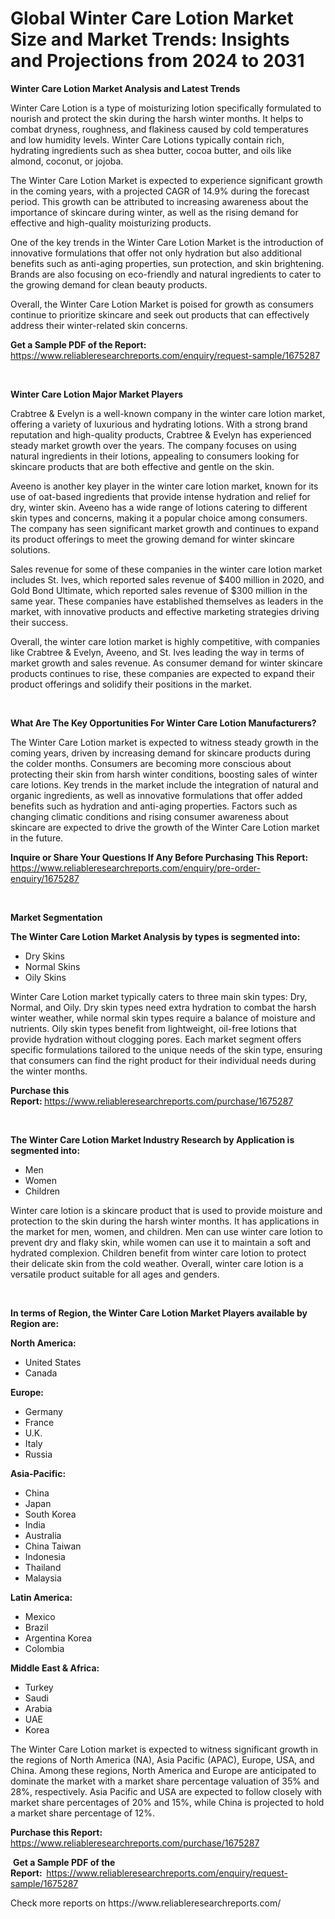 <p><h1>Global Winter Care Lotion Market Size and Market Trends: Insights and Projections from 2024 to 2031</h1></p><p><strong>Winter Care Lotion Market Analysis and Latest Trends</strong></p>
<p><p>Winter Care Lotion is a type of moisturizing lotion specifically formulated to nourish and protect the skin during the harsh winter months. It helps to combat dryness, roughness, and flakiness caused by cold temperatures and low humidity levels. Winter Care Lotions typically contain rich, hydrating ingredients such as shea butter, cocoa butter, and oils like almond, coconut, or jojoba.</p><p>The Winter Care Lotion Market is expected to experience significant growth in the coming years, with a projected CAGR of 14.9% during the forecast period. This growth can be attributed to increasing awareness about the importance of skincare during winter, as well as the rising demand for effective and high-quality moisturizing products.</p><p>One of the key trends in the Winter Care Lotion Market is the introduction of innovative formulations that offer not only hydration but also additional benefits such as anti-aging properties, sun protection, and skin brightening. Brands are also focusing on eco-friendly and natural ingredients to cater to the growing demand for clean beauty products.</p><p>Overall, the Winter Care Lotion Market is poised for growth as consumers continue to prioritize skincare and seek out products that can effectively address their winter-related skin concerns.</p></p>
<p><strong>Get a Sample PDF of the Report:&nbsp;</strong> <a href="https://www.reliableresearchreports.com/enquiry/request-sample/1675287">https://www.reliableresearchreports.com/enquiry/request-sample/1675287</a></p>
<p>&nbsp;</p>
<p><strong>Winter Care Lotion Major Market Players</strong></p>
<p><p>Crabtree & Evelyn is a well-known company in the winter care lotion market, offering a variety of luxurious and hydrating lotions. With a strong brand reputation and high-quality products, Crabtree & Evelyn has experienced steady market growth over the years. The company focuses on using natural ingredients in their lotions, appealing to consumers looking for skincare products that are both effective and gentle on the skin.</p><p>Aveeno is another key player in the winter care lotion market, known for its use of oat-based ingredients that provide intense hydration and relief for dry, winter skin. Aveeno has a wide range of lotions catering to different skin types and concerns, making it a popular choice among consumers. The company has seen significant market growth and continues to expand its product offerings to meet the growing demand for winter skincare solutions.</p><p>Sales revenue for some of these companies in the winter care lotion market includes St. Ives, which reported sales revenue of $400 million in 2020, and Gold Bond Ultimate, which reported sales revenue of $300 million in the same year. These companies have established themselves as leaders in the market, with innovative products and effective marketing strategies driving their success.</p><p>Overall, the winter care lotion market is highly competitive, with companies like Crabtree & Evelyn, Aveeno, and St. Ives leading the way in terms of market growth and sales revenue. As consumer demand for winter skincare products continues to rise, these companies are expected to expand their product offerings and solidify their positions in the market.</p></p>
<p>&nbsp;</p>
<p><strong>What Are The Key Opportunities For Winter Care Lotion Manufacturers?</strong></p>
<p><p>The Winter Care Lotion market is expected to witness steady growth in the coming years, driven by increasing demand for skincare products during the colder months. Consumers are becoming more conscious about protecting their skin from harsh winter conditions, boosting sales of winter care lotions. Key trends in the market include the integration of natural and organic ingredients, as well as innovative formulations that offer added benefits such as hydration and anti-aging properties. Factors such as changing climatic conditions and rising consumer awareness about skincare are expected to drive the growth of the Winter Care Lotion market in the future.</p></p>
<p><strong>Inquire or Share Your Questions If Any Before Purchasing This Report:</strong> <a href="https://www.reliableresearchreports.com/enquiry/pre-order-enquiry/1675287">https://www.reliableresearchreports.com/enquiry/pre-order-enquiry/1675287</a></p>
<p>&nbsp;</p>
<p><strong>Market Segmentation</strong></p>
<p><strong>The Winter Care Lotion Market Analysis by types is segmented into:</strong></p>
<p><ul><li>Dry Skins</li><li>Normal Skins</li><li>Oily Skins</li></ul></p>
<p><p>Winter Care Lotion market typically caters to three main skin types: Dry, Normal, and Oily. Dry skin types need extra hydration to combat the harsh winter weather, while normal skin types require a balance of moisture and nutrients. Oily skin types benefit from lightweight, oil-free lotions that provide hydration without clogging pores. Each market segment offers specific formulations tailored to the unique needs of the skin type, ensuring that consumers can find the right product for their individual needs during the winter months.</p></p>
<p><strong>Purchase this Report:&nbsp;</strong><a href="https://www.reliableresearchreports.com/purchase/1675287">https://www.reliableresearchreports.com/purchase/1675287</a></p>
<p>&nbsp;</p>
<p><strong>The Winter Care Lotion Market Industry Research by Application is segmented into:</strong></p>
<p><ul><li>Men</li><li>Women</li><li>Children</li></ul></p>
<p><p>Winter care lotion is a skincare product that is used to provide moisture and protection to the skin during the harsh winter months. It has applications in the market for men, women, and children. Men can use winter care lotion to prevent dry and flaky skin, while women can use it to maintain a soft and hydrated complexion. Children benefit from winter care lotion to protect their delicate skin from the cold weather. Overall, winter care lotion is a versatile product suitable for all ages and genders.</p></p>
<p>&nbsp;</p>
<p><strong>In terms of Region, the Winter Care Lotion Market Players available by Region are:</strong></p>
<p>
    <p> <strong> North America: </strong>
        <ul>
            <li>United States</li>
            <li>Canada</li>
        </ul>
        </p> 
    <p> <strong> Europe: </strong>
        <ul>
            <li>Germany</li>
            <li>France</li>
            <li>U.K.</li>
            <li>Italy</li>
            <li>Russia</li>
        </ul>
        </p> 
    <p> <strong> Asia-Pacific: </strong>
        <ul>
            <li>China</li>
            <li>Japan</li>
            <li>South Korea</li>
            <li>India</li>
            <li>Australia</li>
            <li>China Taiwan</li>
            <li>Indonesia</li>
            <li>Thailand</li>
            <li>Malaysia</li>
        </ul>
        </p> 
    <p> <strong> Latin America: </strong>
        <ul>
            <li>Mexico</li>
            <li>Brazil</li>
            <li>Argentina Korea</li>
            <li>Colombia</li>
        </ul>
        </p> 
    <p> <strong> Middle East & Africa: </strong>
        <ul>
            <li>Turkey</li>
            <li>Saudi</li>
            <li>Arabia</li>
            <li>UAE</li>
            <li>Korea</li>
        </ul>
    </p>
    </p>
<p><p>The Winter Care Lotion market is expected to witness significant growth in the regions of North America (NA), Asia Pacific (APAC), Europe, USA, and China. Among these regions, North America and Europe are anticipated to dominate the market with a market share percentage valuation of 35% and 28%, respectively. Asia Pacific and USA are expected to follow closely with market share percentages of 20% and 15%, while China is projected to hold a market share percentage of 12%.</p></p>
<p><strong>Purchase this Report: </strong><a href="https://www.reliableresearchreports.com/purchase/1675287">https://www.reliableresearchreports.com/purchase/1675287</a></p>
<p>&nbsp;<strong>Get a Sample PDF of the Report:&nbsp;&nbsp;</strong><a href="https://www.reliableresearchreports.com/enquiry/request-sample/1675287">https://www.reliableresearchreports.com/enquiry/request-sample/1675287</a></p>
<p><strong></strong></p>
<p>Check more reports on https://www.reliableresearchreports.com/</p>